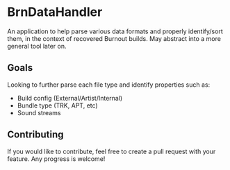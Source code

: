 # BrnDataHandler
An application to help parse various data formats and properly identify/sort them, in the context of recovered Burnout builds. May abstract into a more general tool later on.

## Goals
Looking to further parse each file type and identify properties such as: 
- Build config (External/Artist/Internal)
- Bundle type (TRK, APT, etc)
- Sound streams 

## Contributing
If you would like to contribute, feel free to create a pull request with your feature. Any progress is welcome!
